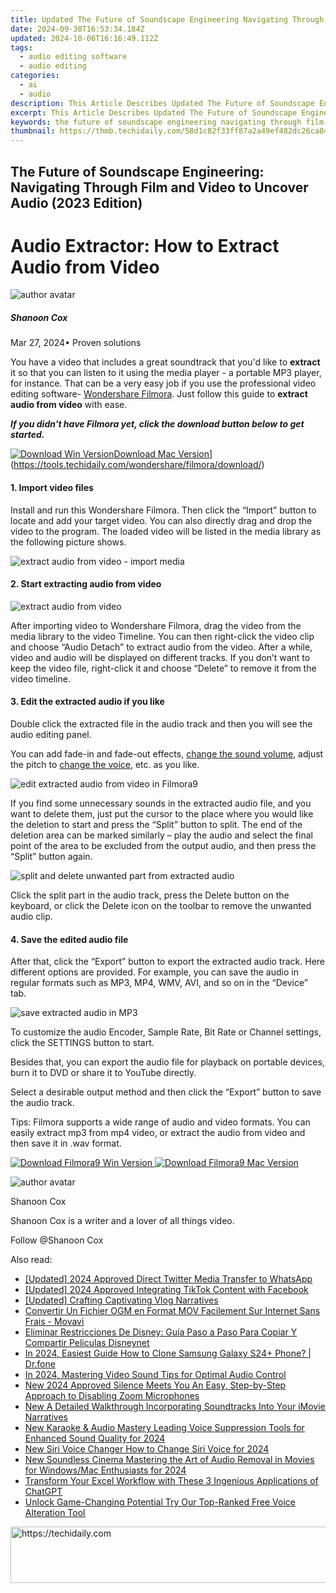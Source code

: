 ```yaml
---
title: Updated The Future of Soundscape Engineering Navigating Through Film and Video to Uncover Audio for 2024
date: 2024-09-30T16:53:34.184Z
updated: 2024-10-06T16:16:49.112Z
tags: 
  - audio editing software
  - audio editing
categories: 
  - ai
  - audio
description: This Article Describes Updated The Future of Soundscape Engineering Navigating Through Film and Video to Uncover Audio for 2024
excerpt: This Article Describes Updated The Future of Soundscape Engineering Navigating Through Film and Video to Uncover Audio for 2024
keywords: the future of soundscape engineering navigating through film and video to uncover audio 2023 edition,the sounds of silence no more three fresh strategies for adding audio to videos,navigating the modern landscape of live audio capturing for streaming,astral tunes navigating through the top rated software for capturing fretwork,top audio extraction solutions navigating the 2023 landscape for clearer sounds from videos,the future of audio crafting androids most innovative digital audio workstations for todays sound engineers,the future of filmmaking techniques for automatic audio and video synchronization
thumbnail: https://thmb.techidaily.com/58d1c82f33ff87a2a49ef482dc26ca840416cdee7dcea0bf9addd82da02902e0.jpg
---
```


## The Future of Soundscape Engineering: Navigating Through Film and Video to Uncover Audio (2023 Edition)

# Audio Extractor: How to Extract Audio from Video

![author avatar](https://images.wondershare.com/filmora/article-images/shannon-cox.jpg)

##### Shanoon Cox

 Mar 27, 2024• Proven solutions

You have a video that includes a great soundtrack that you'd like to **extract** it so that you can listen to it using the media player - a portable MP3 player, for instance. That can be a very easy job if you use the professional video editing software- [Wondershare Filmora](https://tools.techidaily.com/wondershare/filmora/download/). Just follow this guide to **extract audio from video** with ease.

**_If you didn't have Filmora yet, click the download button below to get started._**

[![Download Win Version](https://images.wondershare.com/filmora/guide/download-btn-win.jpg)](https://tools.techidaily.com/wondershare/filmora/download/)[Download Mac Version](https://images.wondershare.com/filmora/guide/download-btn-mac.jpg)](https://tools.techidaily.com/wondershare/filmora/download/)

#### 1. Import video files

Install and run this Wondershare Filmora. Then click the “Import” button to locate and add your target video. You can also directly drag and drop the video to the program. The loaded video will be listed in the media library as the following picture shows.

![extract audio from video - import media](https://images.wondershare.com/filmora/article-images/extract-audio-from-video-filmora9-media-library.jpg)

#### 2. Start extracting audio from video

![extract audio from video ](https://images.wondershare.com/filmora/article-images/detach-audio-filmora9.jpg)

After importing video to Wondershare Filmora, drag the video from the media library to the video Timeline. You can then right-click the video clip and choose “Audio Detach” to extract audio from the video. After a while, video and audio will be displayed on different tracks. If you don’t want to keep the video file, right-click it and choose “Delete” to remove it from the video timeline.

#### 3. Edit the extracted audio if you like

Double click the extracted file in the audio track and then you will see the audio editing panel.

You can add fade-in and fade-out effects, [change the sound volume](https://tools.techidaily.com/wondershare/filmora/download/), adjust the pitch to [change the voice](https://tools.techidaily.com/wondershare/filmora/download/), etc. as you like.

![edit extracted audio from video in Filmora9](https://images.wondershare.com/filmora/article-images/audio-editing-panel.jpg)

If you find some unnecessary sounds in the extracted audio file, and you want to delete them, just put the cursor to the place where you would like the deletion to start and press the “Split” button to split. The end of the deletion area can be marked similarly – play the audio and select the final point of the area to be excluded from the output audio, and then press the “Split” button again.

![split and delete unwanted part from extracted audio ](https://images.wondershare.com/filmora/article-images/split-delete-extracted-audio-min.gif)

Click the split part in the audio track, press the Delete button on the keyboard, or click the Delete icon on the toolbar to remove the unwanted audio clip.

#### 4. Save the edited audio file

After that, click the “Export” button to export the extracted audio track. Here different options are provided. For example, you can save the audio in regular formats such as MP3, MP4, WMV, AVI, and so on in the “Device” tab.

![save extracted audio in MP3](https://images.wondershare.com/filmora/article-images/mp3-export.jpg)

To customize the audio Encoder, Sample Rate, Bit Rate or Channel settings, click the SETTINGS button to start.

Besides that, you can export the audio file for playback on portable devices, burn it to DVD or share it to YouTube directly.

Select a desirable output method and then click the “Export” button to save the audio track.

Tips: Filmora supports a wide range of audio and video formats. You can easily extract mp3 from mp4 video, or extract the audio from video and then save it in .wav format.

[![Download Filmora9 Win Version](https://images.wondershare.com/filmora/guide/download-btn-win.jpg) ](https://tools.techidaily.com/wondershare/filmora/download/) [![Download Filmora9 Mac Version](https://images.wondershare.com/filmora/guide/download-btn-mac.jpg) ](https://tools.techidaily.com/wondershare/filmora/download/)

![author avatar](https://images.wondershare.com/filmora/article-images/shannon-cox.jpg)

Shanoon Cox

Shanoon Cox is a writer and a lover of all things video.

Follow @Shanoon Cox

<ins class="adsbygoogle"
      style="display:block"
      data-ad-client="ca-pub-7571918770474297"
      data-ad-slot="8358498916"
      data-ad-format="auto"
      data-full-width-responsive="true"></ins>

<span class="atpl-alsoreadstyle">Also read:</span>
<div><ul>
<li><a href="https://twitter-videos.techidaily.com/updated-2024-approved-direct-twitter-media-transfer-to-whatsapp/"><u>[Updated] 2024 Approved Direct Twitter Media Transfer to WhatsApp</u></a></li>
<li><a href="https://facebook-video-recording.techidaily.com/updated-2024-approved-integrating-tiktok-content-with-facebook/"><u>[Updated] 2024 Approved Integrating TikTok Content with Facebook</u></a></li>
<li><a href="https://extra-resources.techidaily.com/updated-crafting-captivating-vlog-narratives/"><u>[Updated] Crafting Captivating Vlog Narratives</u></a></li>
<li><a href="https://solve-manuals.techidaily.com/convertir-un-fichier-ogm-en-format-mov-facilement-sur-internet-sans-frais-movavi/"><u>Convertir Un Fichier OGM en Format MOV Facilement Sur Internet Sans Frais - Movavi</u></a></li>
<li><a href="https://tech-revival.techidaily.com/eliminar-restricciones-de-disney-guia-paso-a-paso-para-copiar-y-compartir-peliculas-disneynet/"><u>Eliminar Restricciones De Disney: Guía Paso a Paso Para Copiar Y Compartir Películas Disneynet</u></a></li>
<li><a href="https://android-transfer.techidaily.com/in-2024-easiest-guide-how-to-clone-samsung-galaxy-s24plus-phone-drfone-by-drfone-transfer-from-android-transfer-from-android/"><u>In 2024, Easiest Guide How to Clone Samsung Galaxy S24+ Phone? | Dr.fone</u></a></li>
<li><a href="https://voice-adjusting.techidaily.com/in-2024-mastering-video-sound-tips-for-optimal-audio-control/"><u>In 2024, Mastering Video Sound Tips for Optimal Audio Control</u></a></li>
<li><a href="https://voice-adjusting.techidaily.com/new-2024-approved-silence-meets-you-an-easy-step-by-step-approach-to-disabling-zoom-microphones/"><u>New 2024 Approved Silence Meets You An Easy, Step-by-Step Approach to Disabling Zoom Microphones</u></a></li>
<li><a href="https://voice-adjusting.techidaily.com/new-a-detailed-walkthrough-incorporating-soundtracks-into-your-imovie-narratives/"><u>New A Detailed Walkthrough Incorporating Soundtracks Into Your iMovie Narratives</u></a></li>
<li><a href="https://voice-adjusting.techidaily.com/new-karaoke-and-audio-mastery-leading-voice-suppression-tools-for-enhanced-sound-quality-for-2024/"><u>New Karaoke & Audio Mastery Leading Voice Suppression Tools for Enhanced Sound Quality for 2024</u></a></li>
<li><a href="https://voice-adjusting.techidaily.com/new-siri-voice-changer-how-to-change-siri-voice-for-2024/"><u>New Siri Voice Changer How to Change Siri Voice for 2024</u></a></li>
<li><a href="https://voice-adjusting.techidaily.com/new-soundless-cinema-mastering-the-art-of-audio-removal-in-movies-for-windowsmac-enthusiasts-for-2024/"><u>New Soundless Cinema Mastering the Art of Audio Removal in Movies for Windows/Mac Enthusiasts for 2024</u></a></li>
<li><a href="https://tech-hub.techidaily.com/transform-your-excel-workflow-with-these-3-ingenious-applications-of-chatgpt/"><u>Transform Your Excel Workflow with These 3 Ingenious Applications of ChatGPT</u></a></li>
<li><a href="https://fox-glue.techidaily.com/unlock-game-changing-potential-try-our-top-ranked-free-voice-alteration-tool/"><u>Unlock Game-Changing Potential Try Our Top-Ranked Free Voice Alteration Tool</u></a></li>
</ul></div>

<!-- affiliate ads begin -->
<a href="https://appsumo.8odi.net/c/5597632/2037358/7443" target="_top" id="2037358">
  <img src="//a.impactradius-go.com/display-ad/7443-2037358" border="0" alt="https://techidaily.com" width="728" height="90"/>
</a>
<img height="0" width="0" src="https://appsumo.8odi.net/i/5597632/2037358/7443" style="position:absolute;visibility:hidden;" border="0" />
<!-- affiliate ads end -->

